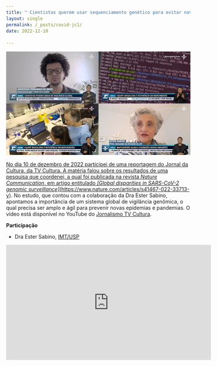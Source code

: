 ```yaml
---
title: " Cientistas querem usar sequenciamento genético para evitar novas pandemias "
layout: single
permalink: /_posts/covid-jc1/
date: 2022-12-10

---
```


<a href="https://andersonbrito.github.io/_posts/covid-jc1/"><img src="/assets/images/cover-jc1.png" width="700">

No dia 10 de dezembro de 2022 participei de uma reportagem do Jornal da Cultura, da TV Cultura. A matéria falou sobre os resultados de uma pesquisa que coordenei, a qual foi publicada na revista *Nature Communication*, em artigo entitulado *[Global disparities in SARS-CoV-2 genomic surveillance]*(https://www.nature.com/articles/s41467-022-33713-y). No estudo, que contou com a colaboração da Dra Ester Sabino, apontamos a importância de um sistema global de vigilância genômica, o qual precisa ser amplo e ágil para prevenir novas epidemias e pandemias. O vídeo está disponível no YouTube do [Jornalismo TV Cultura](https://www.youtube.com/watch?v=wW7P_FyLDB4).


**Participação**
- Dra Ester Sabino, [IMT/USP](https://twitter.com/estercsabino)


<iframe width="560" height="315" src="https://www.youtube.com/embed/wW7P_FyLDB4" title="YouTube video player" frameborder="0" allow="accelerometer; autoplay; clipboard-write; encrypted-media; gyroscope; picture-in-picture; web-share" allowfullscreen></iframe>